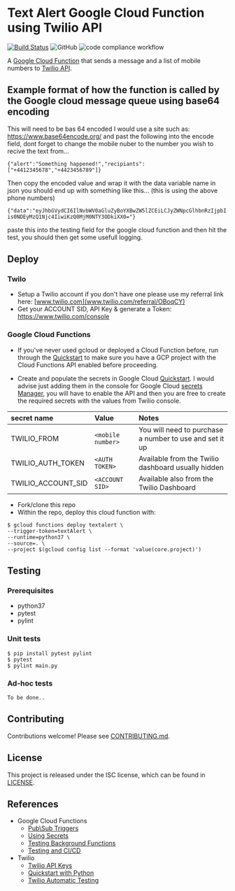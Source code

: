 # Text Alert Google Cloud Function using Twilio API

[![Build Status](https://travis-ci.org/nslocomotives/text_alert_function.svg?branch=main)](https://travis-ci.org/nslocomotives/text_alert_function)
![GitHub](https://img.shields.io/github/license/nslocomotives/text_alert_function)
![code compliance workflow](https://github.com/nslocomotives/text_alert_function/workflows/code%20compliance%20workflow/badge.svg?branch=main)

A [Google Cloud Function](https://cloud.google.com/functions/) that sends a message and a list of mobile numbers to [Twilio API](https://www.twilio.com/docs/usage/api).

## Example format of how the function is called by the Google cloud message queue using base64 encoding

This will need to be bas 64 encoded I would use a site such as: https://www.base64encode.org/ and past the following into the encode field, dont forget to change the mobile nuber to the number you wish to recive the text from...

``{"alert":"Something happened!","recipiants":["+4412345678","+4423456789"]}``

Then copy the encoded value and wrap it with the data variable name in json you should end up with something like this... (this is using the above phone numbers)

``{"data":"eyJhbGVydCI6IlNvbWV0aGluZyBoYXBwZW5lZCEiLCJyZWNpcGlhbnRzIjpbIis0NDEyMzQ1Njc4IiwiKzQ0MjM0NTY3ODkiXX0="}``

paste this into the testing field for the google cloud function and then hit the test, you should then get some usefull logging. 

## Deploy

### Twilo
  * Setup a Twilio account if you don't have one please use my referral link here: [www.twilio.com](www.twilio.com/referral/OBoqCY)
  * Get your ACCOUNT SID, API Key & generate a Token: https://www.twilio.com/console

### Google Cloud Functions
  * If you've never used gcloud or deployed a Cloud Function before, run through the [Quickstart](https://cloud.google.com/functions/docs/quickstart#functions-update-install-gcloud-node8) to make sure you have a GCP project with the Cloud Functions API enabled before proceeding.

  * Create and populate the secrets in Google Cloud [Quickstart](https://cloud.google.com/secret-manager/docs/quickstart).  I would advise just adding them in the console for Google Cloud [secrets Manager](https://console.cloud.google.com/security/secret-manager), you will have to enable the API and then you are free to create the required secrets with the values from Twilio console.  

  | secret name | Value |Notes|
  |:------------|:------|:----|
  |TWILIO_FROM  |``<mobile number>``| You will need to purchase a number to use and set it up|
  |TWILIO_AUTH_TOKEN|``<AUTH TOKEN>``| Available from the Twilio dashboard usually hidden|
  |TWILIO_ACCOUNT_SID|``<ACCOUNT SID>``| Available also from the Twilio Dashboard|


  * Fork/clone this repo
  * Within the repo, deploy this cloud function with:

  ```console
  $ gcloud functions deploy textalert \
  --trigger-token=textAlert \
  --runtime=python37 \
  --source=. \
  --project $(gcloud config list --format 'value(core.project)')
  ```


## Testing

### Prerequisites
* python37
* pytest
* pylint

### Unit tests
```console
$ pip install pytest pylint
$ pytest
$ pylint main.py
```

### Ad-hoc tests

```
To be done..
```

## Contributing
Contributions welcome! Please see [CONTRIBUTING.md](docs/CONTRIBUTING.md).

## License
This project is released under the ISC license, which can be found in [LICENSE](LICENSE).

## References
* Google Cloud Functions
  * [Pub\Sub Triggers](https://cloud.google.com/functions/docs/calling/pubsub)
  * [Using Secrets](https://cloud.google.com/secret-manager/docs/creating-and-accessing-secrets#secretmanager-create-secret-python)
  * [Testing Background Functions](https://cloud.google.com/functions/docs/testing/test-background)
  * [Testing and CI/CD](https://cloud.google.com/functions/docs/bestpractices/testing)
* Twilio
  * [Twilio API Keys](https://www.twilio.com/console)
  * [Quickstart with Python](https://www.twilio.com/docs/sms/quickstart/pythons)
  * [Twilio Automatic Testing](https://www.twilio.com/docs/sms/tutorials/automate-testing)
